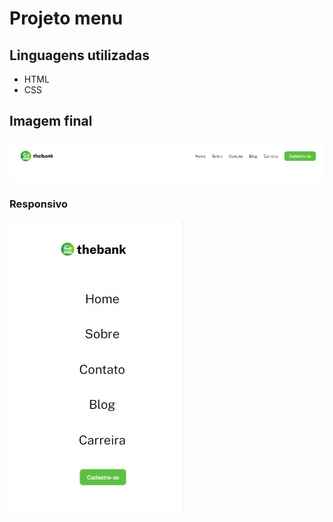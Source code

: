 # Projeto menu 

## Linguagens utilizadas
- HTML
- CSS

## Imagem final 

<img src="./src/img/menu.jpg" alt="logo do thebank">

### Responsivo 

<img src="./src/img/menu_responsivo.jpg" alt="logo do thebank">

